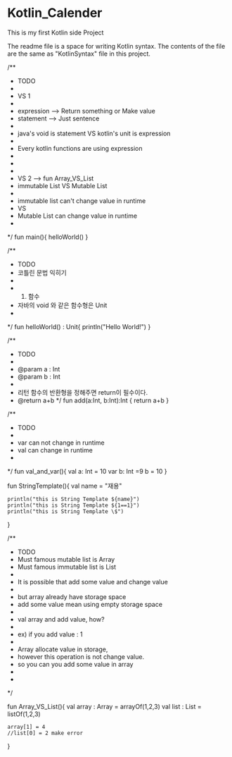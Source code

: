 # Kotlin_Calender

This is my first Kotlin side Project

The readme file is a space for writing Kotlin syntax. The contents of the file are the same as "KotlinSyntax" file in this project.


/**
 * TODO
 *
 * VS 1
 *
 * expression --> Return something or Make value
 * statement --> Just sentence
 *
 * java's void is statement VS kotlin's unit is expression
 *
 * Every kotlin functions are using expression
 *
 *
 *
 * VS 2 --> fun Array_VS_List
 * immutable List VS Mutable List
 *
 * immutable list can't change value in runtime
 * VS
 * Mutable List can change value in runtime
 *
 */
fun main(){
    helloWorld()
}

/**
 * TODO
 * 코틀린 문법 익히기
 *
 * 1. 함수
 * 자바의 void 와 같은 함수형은 Unit
 *
 */
fun helloWorld() : Unit{
    println("Hello World!")
}


/**
 * TODO
 *
 * @param a : Int
 * @param b : Int
 *
 * 리턴 함수의 반환형을 정해주면 return이 필수이다.
 * @return a+b
 */
fun add(a:Int, b:Int):Int {
    return a+b
}

/**
 * TODO
 *
 * var can not change in runtime
 * val can change in runtime
 *
 */
fun val_and_var(){
    val a: Int = 10
    var b: Int =9
    b = 10
}

fun StringTemplate(){
    val name = "재용"

    println("this is String Template ${name}")
    println("this is String Template ${1==1}")
    println("this is String Template \$")
}

/**
 * TODO
 * Must famous mutable list is Array
 * Must famous immutable list is List
 *
 * It is possible that add some value and change value
 *
 * but array already have storage space
 * add some value mean using empty storage space
 *
 * val array and add value, how?
 *
 * ex) if you add value : 1
 *
 * Array allocate value in storage,
 * however this operation is not change value.
 * so you can you add some value in array
 *
 *
 */

fun Array_VS_List(){
    val array : Array<Int> = arrayOf(1,2,3)
    val list : List<Int> = listOf(1,2,3)

    array[1] = 4
    //list[0] = 2 make error

}

